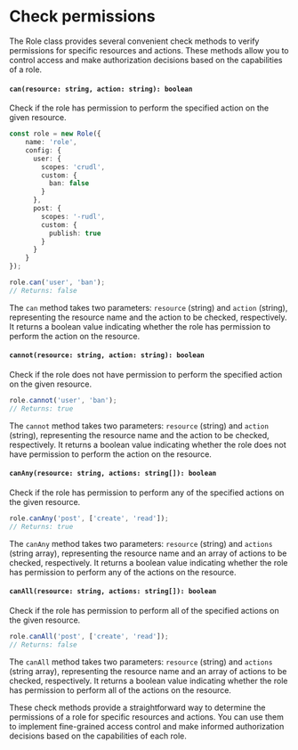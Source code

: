 # Check permissions

The Role class provides several convenient check methods to verify permissions for specific resources and actions. These methods allow you to control access and make authorization decisions based on the capabilities of a role.

#### `can(resource: string, action: string): boolean`

Check if the role has permission to perform the specified action on the given resource.

```typescript
const role = new Role({
    name: 'role',
    config: {
      user: {
        scopes: 'crudl',
        custom: {
          ban: false
        }
      },
      post: {
        scopes: '-rudl',
        custom: {
          publish: true
        }
      }
    }
});

role.can('user', 'ban');
// Returns: false
```

The `can` method takes two parameters: `resource` (string) and `action` (string), representing the resource name and the action to be checked, respectively. It returns a boolean value indicating whether the role has permission to perform the action on the resource.

#### `cannot(resource: string, action: string): boolean`

Check if the role does not have permission to perform the specified action on the given resource.

```typescript
role.cannot('user', 'ban');
// Returns: true
```

The `cannot` method takes two parameters: `resource` (string) and `action` (string), representing the resource name and the action to be checked, respectively. It returns a boolean value indicating whether the role does not have permission to perform the action on the resource.

#### `canAny(resource: string, actions: string[]): boolean`

Check if the role has permission to perform any of the specified actions on the given resource.

```typescript
role.canAny('post', ['create', 'read']);
// Returns: true
```

The `canAny` method takes two parameters: `resource` (string) and `actions` (string array), representing the resource name and an array of actions to be checked, respectively. It returns a boolean value indicating whether the role has permission to perform any of the actions on the resource.

#### `canAll(resource: string, actions: string[]): boolean`

Check if the role has permission to perform all of the specified actions on the given resource.

```typescript
role.canAll('post', ['create', 'read']);
// Returns: false
```

The `canAll` method takes two parameters: `resource` (string) and `actions` (string array), representing the resource name and an array of actions to be checked, respectively. It returns a boolean value indicating whether the role has permission to perform all of the actions on the resource.

These check methods provide a straightforward way to determine the permissions of a role for specific resources and actions. You can use them to implement fine-grained access control and make informed authorization decisions based on the capabilities of each role.
